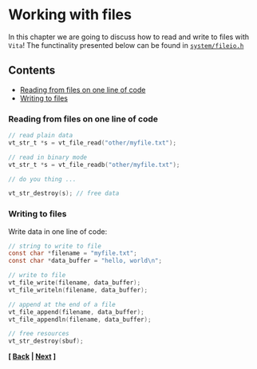 # Working with files
In this chapter we are going to discuss how to read and write to files with `Vita`! The functinality presented below can be found in [`system/fileio.h`](../../inc/vita/system/fileio.h)

## Contents
* [Reading from files on one line of code](page3.md#reading-from-files-on-one-line-of-code)
* [Writing to files](page3.md#writing-to-files)

### Reading from files on one line of code
```c
// read plain data
vt_str_t *s = vt_file_read("other/myfile.txt");

// read in binary mode
vt_str_t *s = vt_file_readb("other/myfile.txt");

// do you thing ...

vt_str_destroy(s); // free data
```

### Writing to files
Write data in one line of code:
```c
// string to write to file
const char *filename = "myfile.txt";
const char *data_buffer = "hello, world\n";

// write to file
vt_file_write(filename, data_buffer);
vt_file_writeln(filename, data_buffer);

// append at the end of a file
vt_file_append(filename, data_buffer);
vt_file_appendln(filename, data_buffer);

// free resources
vt_str_destroy(sbuf);
```

**[ [Back](page2.md) | [Next](page4.md) ]**
